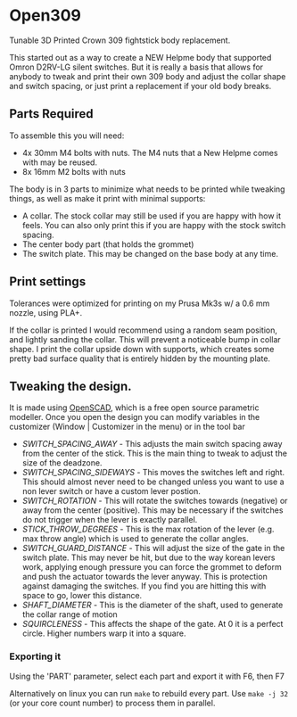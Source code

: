 # Open309

Tunable 3D Printed Crown 309 fightstick body replacement.

This started out as a way to create a NEW Helpme body that supported Omron D2RV-LG silent switches. But it is really a basis that allows for anybody to tweak and print their own 309 body and adjust the collar shape and switch spacing, or just print a replacement if your old body breaks.

## Parts Required

To assemble this you will need:

* 4x 30mm M4 bolts with nuts. The M4 nuts that a New Helpme comes with may be reused.
* 8x 16mm M2 bolts with nuts

The body is in 3 parts to minimize what needs to be printed while tweaking things, as well as make it print with minimal supports:

* A collar. The stock collar may still be used if you are happy with how it feels. You can also only print this if you are happy with the stock switch spacing.
* The center body part (that holds the grommet)
* The switch plate. This may be changed on the base body at any time.

## Print settings

Tolerances were optimized for printing on my Prusa Mk3s w/ a 0.6 mm nozzle, using PLA+.

If the collar is printed I would recommend using a random seam position, and lightly sanding the collar. This will prevent a noticeable bump in collar shape. I print the collar upside down with supports, which creates some pretty bad surface quality that is entirely hidden by the mounting plate.

## Tweaking the design.

It is made using [OpenSCAD](https://openscad.org/), which is a free open source parametric modeller. Once you open the design you can modify variables in the customizer (Window | Customizer in the menu) or in the tool bar

* _SWITCH_SPACING_AWAY_ - This adjusts the main switch spacing away from the center of the stick. This is the main thing to tweak to adjust the size of the deadzone.
* _SWITCH_SPACING_SIDEWAYS_ - This moves the switches left and right. This should almost never need to be changed unless you want to use a non lever switch or have a custom lever postion.
* _SWITCH_ROTATION_ - This will rotate the switches towards (negative) or away from the center (positive). This may be necessary if the switches do not trigger when the lever is exactly parallel.
* _STICK_THROW_DEGREES_ - This is the max rotation of the lever (e.g. max throw angle) which is used to generate the collar angles.
* _SWITCH_GUARD_DISTANCE_ - This will adjust the size of the gate in the switch plate. This may never be hit, but due to the way korean levers work, applying enough pressure you can force the grommet to deform and push the actuator towards the lever anyway. This is protection against damaging the switches. If you find you are hitting this with space to go, lower this distance.
* _SHAFT_DIAMETER_ - This is the diameter of the shaft, used to generate the collar range of motion
* _SQUIRCLENESS_  - This affects the shape of the gate. At 0 it is a perfect circle. Higher numbers warp it into a square.

### Exporting it

Using the 'PART' parameter, select each part and export it with F6, then F7

Alternatively on linux you can run `make` to rebuild every part. Use `make -j 32` (or your core count number) to process them in parallel.